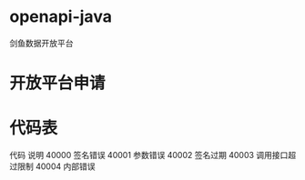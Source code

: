 # openapi-java
剑鱼数据开放平台

# 开放平台申请

# 代码表
代码	说明
40000	签名错误
40001	参数错误
40002	签名过期
40003	调用接口超过限制
40004	内部错误

